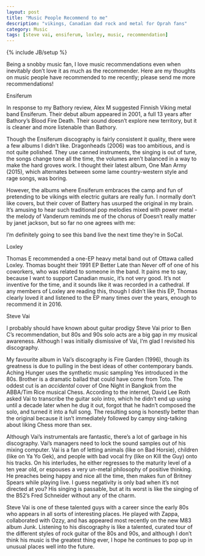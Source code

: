 ```yaml
---
layout: post
title: "Music People Recommend to me"
description: "vikings, Canadian dad rock and metal for Oprah fans"
category: Music 
tags: [steve vai, ensiferum, loxley, music, recommendation]
---
```

{% include JB/setup %}

Being a snobby music fan, I love music recommendations even when inevitably don’t love it as much as the recommender. Here are my thoughts on music people have recommended to me recently; please send me more recommendations!

Ensiferum

In response to my Bathory review, Alex M suggested Finnish Viking metal band Ensiferum. Their debut album appeared in 2001, a full 13 years after Bathory’s Blood Fire Death. Their sound doesn’t explore new territory, but it is cleaner and more listenable than Bathory.

Though the Ensiferum discography is fairly consistent it quality, there were a few albums I didn’t like. Dragonheads (2006) was too ambitious, and is not quite polished. They use canned instruments, the singing is out of tune, the songs change tone all the time, the volumes aren’t balanced in a way to make the hard groves work. I thought their latest album, One Man Army (2015), which alternates between some lame country-western style and rage songs, was boring.

However, the albums where Ensiferum embraces the camp and fun of pretending to be vikings with electric guitars are really fun. I normally don’t like covers, but their cover of Battery has usurped the original in my brain. It’s amusing to hear such traditional pop melodies mixed with power metal - the melody of Vanderum reminds me of the chorus of Doesn’t really matter by janet jackson, but so far no one agrees with me:

I’m definitely going to see this band live the next time they’re in SoCal.

Loxley

Thomas E recommended a one-EP heavy metal band  out of Ottawa called Loxley. Thomas bought their 1991 EP Better Late than Never off of one of his coworkers, who was related to someone in the band. It pains me to say, because I want to support Canadian music, it’s not very good. It’s not inventive for the time, and it sounds like it was recorded in a cathedral. If any members of Loxley are reading this, though I didn’t like this EP, Thomas clearly loved it and listened to the EP many times over the years, enough to recommend it in 2016. 


Steve Vai

I probably should have known about guitar prodigy Steve Vai prior to Ben C’s recommendation, but 80s and 90s solo acts are a big gap in my musical awareness. Although I was initially dismissive of Vai, I’m glad I revisited his discography. 

My favourite album in Vai’s discography is Fire Garden (1996), though its greatness is due to pulling in the best ideas of other contemporary bands. Aching Hunger uses the synthetic music sampling Yes introduced in the 80s. Brother is a dramatic ballad that could have come from Toto. The oddest cut is an *accidental* cover of One Night in Bangkok from the ABBA/Tim Rice musical Chess. According to the internet, David Lee Roth asked Vai to transcribe the guitar solo intro, which he didn’t end up using until a decade later when he dug it out, forgot that he hadn’t composed the solo, and turned it into a full song. The resulting song is honestly better than the original because it isn’t immediately followed by campy sing-talking about liking Chess more than sex. 

Although Vai’s instrumentals are fantastic, there’s a lot of garbage in his discography. Vai’s managers need to lock the sound samples out of his mixing computer. Vai is a fan of letting animals (like on Bad Horsie), children (like on Ya Yo Gek), and people with bad vocal fry (like on Kill the Guy) onto his tracks. On his interludes, he either regresses to the maturity level of a ten year old, or espouses a very un-metal philosophy of positive thinking. He preaches being happy and nice all the time, then makes fun of Britney Spears while playing live. I guess negativity is only bad when it’s not directed at you? His singing is passable, but at its worst is like the singing of the B52’s Fred Schneider without any of the charm. 

Steve Vai is one of these talented guys with a career since the early 80s who appears in all sorts of interesting places. He played with Zappa, collaborated with Ozzy, and has appeared most recently on the new M83 album Junk. Listening to his discography is like a talented, curated tour of the different styles of rock guitar of the 80s and 90s, and although I don’t think his music is the greatest thing ever, I hope he continues to pop up in unusual places well into the future.




